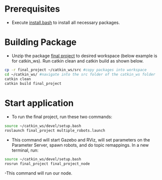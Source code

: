 # Prerequisites
- Execute [install.bash](../script/install.bash) to install all necessary packages.
# Building Package
- Unzip the package [final project](../../final_project) to desired workspace (below example is for catkin_ws). Run catkin clean and catkin build as shown below.

```bash
cp -r final_project ~/catkin_ws/src #copy packages into workspace
cd ~/catkin_ws/ #navigate into the src folder of the catkin_ws folder
catkin clean
catkin build final_project
```

# Start application
- To run the ﬁnal project, run these two commands:

```bash
source ~/catkin_ws/devel/setup.bash
roslaunch final_project multiple_robots.launch
```

- This command will start Gazebo and RViz, will set parameters on the Parameter Server, spawn robots, and do topic remappings. In a new terminal, run:

```bash
source ~/catkin_ws/devel/setup.bash
rosrun final_project final_project_node 
```

-This command will run our node.

